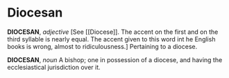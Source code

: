 # Diocesan

**DIOCESAN**, _adjective_ \[See [[Diocese]]. The accent on the first and on the third syllable is nearly equal. The accent given to this word int he English books is wrong, almost to ridiculousness.\] Pertaining to a diocese.

**DIOCESAN**, _noun_ A bishop; one in possession of a diocese, and having the ecclesiastical jurisdiction over it.